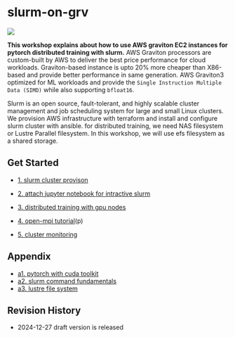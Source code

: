 # slurm-on-grv

![](https://github.com/gnosia93/slurm-on-grv/blob/main/tutorial/images/slurm-ws-arch-2.png)

**This workshop explains about how to use AWS graviton EC2 instances for pytorch distributed training with slurm.** 
AWS Graviton processors are custom-built by AWS to deliver the best price performance for cloud workloads. Graviton-based instance is upto 20% more cheaper than X86-based and provide better performance in same generation. AWS Graviton3 optimized for ML workloads and provide the `Single Instruction Multiple Data (SIMD)` while also supporting `bfloat16`. 

Slurm is an open source, fault-tolerant, and highly scalable cluster management and job scheduling system for large and small Linux clusters.   
We provision AWS infrastructure with terraform and install and configure slurm cluster with ansible. for distributed training, we need NAS filesystem or Lustre Parallel filesystem. In this workshop, we will use efs filesystem as a shared storage.

## Get Started ##

* [1. slurm cluster provison](https://github.com/gnosia93/slurm-on-grv/blob/main/tutorial/1.provison.md)

* [2. attach jupyter notebook for intractive slurm](https://github.com/gnosia93/slurm-on-grv/blob/main/tutorial/2.attach-jupyter.md)

* [3. distributed training with gpu nodes](https://github.com/gnosia93/slurm-on-grv/blob/main/tutorial/3.distributed-training.md)

* [4. open-mpi tutorial](https://github.com/gnosia93/slurm-on-grv/blob/main/tutorial/4.open-mpi.md)(p)

* [5. cluster monitoring](https://github.com/gnosia93/slurm-on-grv/blob/main/tutorial/5.cluster-monitoring.md)
  

## Appendix ##

* [a1. pytorch with cuda toolkit](https://github.com/gnosia93/slurm-on-grv/blob/main/tutorial/a1.cuda-toolkit.md)
* [a2. slurm command fundamentals](https://github.com/gnosia93/slurm-on-grv/blob/main/tutorial/a2.slurm-basic.md)
* [a3. lustre file system](https://tech.gluesys.com/blog/2022/07/22/lustre_GPU_Direct_Storage.html)

## Revision History ##
* 2024-12-27 draft version is released



